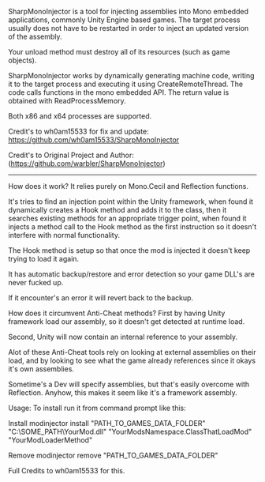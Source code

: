 SharpMonoInjector is a tool for injecting assemblies into Mono embedded applications, commonly Unity Engine based games. The target process usually does not have to be restarted in order to inject an updated version of the assembly.

Your unload method must destroy all of its resources (such as game objects).

SharpMonoInjector works by dynamically generating machine code, writing it to the target process and executing it using CreateRemoteThread. The code calls functions in the mono embedded API. The return value is obtained with ReadProcessMemory.

Both x86 and x64 processes are supported.

Credit's to wh0am15533 for fix and update: https://github.com/wh0am15533/SharpMonoInjector

Credit's to Original Project and Author: (https://github.com/warbler/SharpMonoInjector)

--------------------------------------------------------------------------------------------------------------------------------------------------------------------------
How does it work?
It relies purely on Mono.Cecil and Reflection functions.

It's tries to find an injection point within the Unity framework, when found it dynamically creates a Hook method and adds it to the class, then it searches existing methods for an appropriate trigger point, when found it injects a method call to the Hook method as the first instruction so it doesn't interfere with normal functionality.

The Hook method is setup so that once the mod is injected it doesn't keep trying to load it again.

It has automatic backup/restore and error detection so your game DLL's are never fucked up.

If it encounter's an error it will revert back to the backup.

How does it circumvent Anti-Cheat methods?
First by having Unity framework load our assembly, so it doesn't get detected at runtime load.

Second, Unity will now contain an internal reference to your assembly. 

Alot of these Anti-Cheat tools rely on looking at external assemblies on their load, and by looking to see what the game already references since it okays it's own assemblies.

Sometime's a Dev will specify assemblies, but that's easily overcome with Reflection. Anyhow, this makes it seem like it's a framework assembly.


Usage:
To install run it from command prompt like this:

Install
modinjector install "PATH_TO_GAMES_DATA_FOLDER" "C:\SOME_PATH\YourMod.dll" "YourModsNamespace.ClassThatLoadMod" "YourModLoaderMethod"

Remove
modinjector remove "PATH_TO_GAMES_DATA_FOLDER"



Full Credits to wh0am15533 for this.
